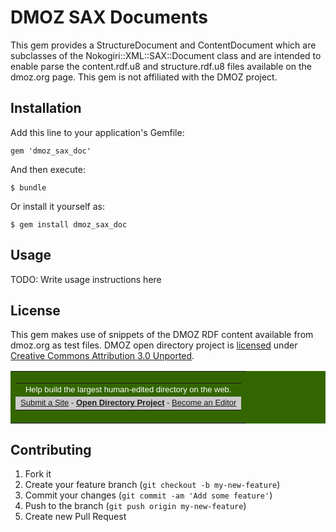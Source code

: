 # DMOZ SAX Documents

This gem provides a StructureDocument and ContentDocument which are subclasses of the Nokogiri::XML::SAX::Document class and are intended to enable parse the content.rdf.u8 and structure.rdf.u8 files available on the dmoz.org page. This gem is not affiliated with the DMOZ project.

## Installation

Add this line to your application's Gemfile:

    gem 'dmoz_sax_doc'

And then execute:

    $ bundle

Or install it yourself as:

    $ gem install dmoz_sax_doc

## Usage

TODO: Write usage instructions here

## License

This gem makes use of snippets of the DMOZ RDF content available from dmoz.org as test files. DMOZ open directory project is [licensed](http://www.dmoz.org/license.html) under [Creative Commons Attribution 3.0 Unported](http://creativecommons.org/licenses/by/3.0/).

 <table border="0" bgcolor="#336600" cellpadding="3" cellspacing="0">
 <tr>
 <td>
 <table width="100%" cellpadding="2" cellspacing="0" border="0">
 <tr align="center">
 <td><font face="sans-serif, Arial, Helvetica" size="2" color="#FFFFFF">Help build the largest human-edited directory on the web.</font></td>
 </tr>
 <tr bgcolor="#CCCCCC" align="center">
 <td><font face="sans-serif, Arial, Helvetica" size="2">
 <a href="/cgi-bin/add.cgi?where=Top">Submit a Site</a> -
 <a href="/about.html"><b>Open Directory Project</b></a> -
 <a href="/cgi-bin/apply.cgi?where=Top">Become an Editor</a> </font>
 </td></tr>
 </table>
 </td>
 </tr>
 </table>


## Contributing

1. Fork it
2. Create your feature branch (`git checkout -b my-new-feature`)
3. Commit your changes (`git commit -am 'Add some feature'`)
4. Push to the branch (`git push origin my-new-feature`)
5. Create new Pull Request
